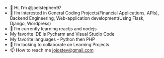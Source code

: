 - 👋 Hi, I’m @joelstephen97
- 👀 I’m interested in General Coding Projects(Financial Applications, APIs), Backend Engineering, Web-application development(Using Flask, Django, Wordpress)
- 🌱 I’m currently learning reactjs and nodejs
- My favorite IDE is Pycharm and Visual Studio Code
- My favorite languages - Python then PHP
- 💞️ I’m looking to collaborate on Learning Projects
- 📫 How to reach me jojostev@gmail.com

<!---
joelstephen97/joelstephen97 is a ✨ special ✨ repository because its `README.md` (this file) appears on your GitHub profile.
You can click the Preview link to take a look at your changes.
--->
